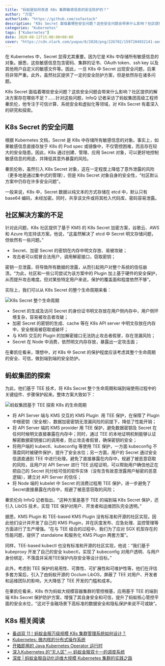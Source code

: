 ```yaml
---
title: "蚂蚁是如何改进 K8s 集群敏感信息的安全防护的？"
author: "万佳"
authorlink: "https://github.com/sofastack"
description: "K8s Secret 面临着哪些安全问题？这些安全问题会带来什么影响？社区提供的解决方案存在哪些不足？"
categories: "Kubernetes"
tags: ["Kubernetes"]
date: 2020-08-12T15:00:00+08:00
cover: "https://cdn.nlark.com/yuque/0/2020/png/226702/1597204932141-aed56623-9eb5-4f2c-a2e1-6e57cec1db41.png"
---
```


在 Kubernetes 中，Secret 显得尤其重要。因为它是 K8s 中存储所有敏感信息的对象。据悉，这些敏感信息包含密码、集群的证书、OAuth token、ssh key 以及其他用户自定义的敏感文件等。因此，一旦 K8s 中 Secret 出现安全问题，后果将非常严重。此外，虽然社区提供了一定的安全防护方案，但是依然存在诸多问题。

K8s Secret 面临着哪些安全问题？这些安全问题会带来什么影响？社区提供的解决方案存在哪些不足？......针对这些问题，InfoQ 记者采访了蚂蚁集团高级工程师秦凯伦，他专注于可信计算、系统安全和虚拟化等领域，对 K8s Secret 有着深入的研究和探索。

## K8s Secret 的安全问题

根据 Kubernetes 文档，Secret 是 K8s 中存储所有敏感信息的对象。事实上，如果敏感信息直接存放于 K8s 的 Pod spec 或镜像中，不仅管控困难，而且存在较大的安全隐患。因此，K8s 通过创建、管理、应用 Secret 对象，可以更好地控制敏感信息的用途，并降低其意外暴露的风险。

秦凯伦称，虽然引入 K8s Secret 对象，这在一定程度上降低了意外泄露的风险（更多地是通过集中式的管理），但是 K8s Secret 对象自身的安全性，“社区默认方案中仍存在许多安全问题”。

一般来说，K8s 中，Secret 数据以纯文本的方式存储在 etcd 中，默认只有 base64 编码，未经加密。同时，共享该文件或将其检入代码库，密码容易泄露。

## 社区解决方案的不足

针对此问题，K8s 社区提供了基于 KMS 的 K8s Secret 加密方案，谷歌云、AWS 和 Azure 均支持该方案。他说，“这虽然解决了 etcd 中 Secret 明文存储问题，但依然有一些问题。”

- Secret、加密 Secret 的密钥在内存中明文存放、易被攻破；
- 攻击者可以假冒合法用户，调用解密接口，窃取密钥；

密钥一旦泄露，将导致所有数据的泄露，从而引起用户对整个系统的信任崩溃。“为此，社区和一些公司尝试为该方案中的 Plugin 加上基于硬件的安全保护，从而提升攻击难度。但对某些特定用户来说，保护的覆盖面和程度依然不够”。

实际上，我们可以从 K8s Secret 的整个生命周期来看：

![K8s Secret 整个生命周期](https://cdn.nlark.com/yuque/0/2020/png/226702/1597203596344-8c46ecc8-8b51-4fb8-8ff3-0d8e7a5c9349.png)

- Secret 的生成及访问 Secret 的身份证书明文存放在用户侧内存中，用户侧环境复杂，容易被攻击者攻破；
- 加密 Secret 的密钥的生成、cache 等在 K8s API server 中明文存放在内存中，安全根易被窃取或破坏；
- 与 KMS 交互的 Plugin 的加解密接口无法防止攻击者假冒，存在泄漏风险；
- Secret 在 Node 中消费，依然明文内存存放，暴露出一定攻击面；

在秦凯伦看来，理想中，对 K8s 中 Secret 的保护程度应该考虑其整个生命周期的安全、可信，做到端到端的安全防护。

## 蚂蚁集团的探索

为此，他们基于 TEE 技术，将 K8s Secret 整个生命周期和端到端使用过程中的关键组件、步骤保护起来。整体方案大致如下：

![蚂蚁集团基于 TEE 探索 K8s 的生命周期](https://cdn.nlark.com/yuque/0/2020/png/226702/1597203486917-f3180676-b29c-4377-8b29-696ba0b650a1.png)

- 将 API Server 端与 KMS 交互的 KMS Plugin  用 TEE 保护，在保障了 Plugin 中根密钥（安全根）、数据加密密钥无泄漏风险的前提下，降低了性能开销；
- 将 API Server 端的 KMS provider 用 TEE 保护，避免数据密钥及 Secret 在任何时候明文直接暴露在内存中；同时，通过 TEE 的本地证明机制能够认证解密数据密钥接口的调用者，防止攻击者假冒，确保密钥的安全；
- 将用户端的 kubectl、kubeconfig 等使用 TEE 保护，一方面 kubeconfig 不落盘同时被硬件保护，提升了安全水位；另一方面，用户的 Secret 通过安全信道直通到 TEE 中进行处理，避免了直接暴露在内存中，规避了被恶意窃取的风险，且用户对 API Server 进行 TEE 远程证明，可以帮助用户确信他正在把自己的 Secret 托付给可信的软件实体（没有含有故意泄露用户秘密的恶意逻辑），建立对 API Server 的信任；
- 将 Node 端的 kubelet 中 Secret 的消费过程用 TEE 保护，进一步避免了 Secret直接暴露在内存中，规避了被恶意窃取的风险；

秦凯伦向 InfoQ 记者指出，“这种方案是基于 TEE 的端到端 K8s Secret 保护，还引入 LibOS 技术，实现 TEE 保护对用户、开发者和运维团队完全透明。”

据悉，KMS Plugin 和 TEE-based KMS Plugin 没有标准和开源的社区实现，因此他们设计并开发了自己的 KMS Plugin，并在灰度发布、应急处理、监控管理等方面进行了生产增强。“在与 TEE 结合的过程中，我们为了应对 SGX 机型存在的性能问题，提供了 standalone 和服务化 KMS Plugin 两套方案”。

同样，TEE-based kubectl 也没有标准和开源的社区实现，他说：“我们基于 kubeproxy 开发了自己的安全 kubectl，实现了 kubeconfig 对用户透明、与用户身份绑定、不落盘并采用TEE保护内存安全等设计目标。”

此外，考虑到 TEE 保护的易用性、可靠性、可扩展性和可维护性等，他们在评估多套方案后，引入了由蚂蚁开源的 Occlum LibOS，屏蔽了 TEE 对用户、开发者和运维团队的影响，大大降低了 TEE 开发的门槛和成本。

在秦凯伦看来，K8s 作为蚂蚁大规模容器集群的管控根基，应用基于 TEE 的端到端 K8s Secret 保护防护方案，增强了其自身安全和可信，提升了蚂蚁核心管控平面的安全水位，“这对于金融场景下高标准的数据安全和隐私保护来说不可或缺”。

## K8s 相关阅读

- [备战双 11！蚂蚁金服万级规模 K8s 集群管理系统如何设计？](https://www.sofastack.tech/blog/ant-financial-managing-large-scale-kubernetes-clusters/)
- [Kubernetes: 微内核的分布式操作系统](http://mp.weixin.qq.com/s?__biz=MzUzMzU5Mjc1Nw==&mid=2247486583&idx=1&sn=de15ec3224bc4f00b7e77c9f7481eee0&chksm=faa0e3adcdd76abb1b771514c09a486483f008dd911c27295b52da7979cf7509858134ffaf01&scene=21)
- [开箱即用的 Java Kubernetes Operator 运行时](https://www.sofastack.tech/blog/java-kubernetes-operator-kubecon-na2019/)
- [深入Kubernetes 的“无人区” — 蚂蚁金服双十一的调度系统](https://www.sofastack.tech/blog/kubernetes-practice-antfinal-shopping-festival/)
- [深度 | 蚂蚁金服自动化运维大规模 Kubernetes 集群的实践之路](http://mp.weixin.qq.com/s?__biz=MzUzMzU5Mjc1Nw==&mid=2247484020&idx=1&sn=6f429bf694b491098264c1690f15ccf1&chksm=faa0edaecdd764b80c0d69538c42e9cb9719848ebf0d76db44667d8c4c5cb2f67f97c8a8ea27&scene=21)
